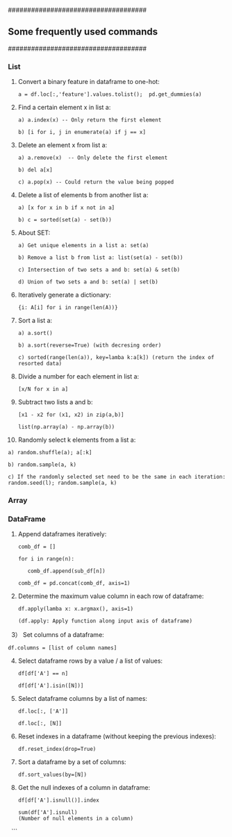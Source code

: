 ####################################

## Some frequently used commands

####################################

### List
1) Convert a binary feature in dataframe to one-hot:

   ```{.isa}
   a = df.loc[:,'feature'].values.tolist();  pd.get_dummies(a)
   ```

2) Find a certain element x in list a:

   ```{.isa}
   a) a.index(x) -- Only return the first element

   b) [i for i, j in enumerate(a) if j == x]
   ```

3) Delete an element x from list a:

   ```{.isa}
   a) a.remove(x)  -- Only delete the first element

   b) del a[x]

   c) a.pop(x) -- Could return the value being popped
   ```
   
4) Delete a list of elements b from another list a:

   ```{.isa}
   a) [x for x in b if x not in a]

   b) c = sorted(set(a) - set(b))
   ```

5) About SET:
   
   ```{.isa}
   a) Get unique elements in a list a: set(a)
    
   b) Remove a list b from list a: list(set(a) - set(b))

   c) Intersection of two sets a and b: set(a) & set(b)

   d) Union of two sets a and b: set(a) | set(b)
   ```
   
6) Iteratively generate a dictionary:

   ```{.isa}
   {i: A[i] for i in range(len(A))}
   ```
   
7) Sort a list a:

   ```{.isa}
   a) a.sort()
   
   b) a.sort(reverse=True) (with decresing order)
    
   c) sorted(range(len(a)), key=lamba k:a[k]) (return the index of resorted data)
   ```
   
8) Divide a number for each element in list a:

   ```{.isa}
   [x/N for x in a]
   ```
 
9) Subtract two lists a and b:

   ```{.isa}
   [x1 - x2 for (x1, x2) in zip(a,b)]
   
   list(np.array(a) - np.array(b))
   ```
   
10) Randomly select k elements from a list a:

   ```{.isa}
   a) random.shuffle(a); a[:k]

   b) random.sample(a, k)

   c) If the randomly selected set need to be the same in each iteration: random.seed(l); random.sample(a, k)
   ```
   
### Array



### DataFrame

1) Append dataframes iteratively: 

   ```{.isa}
   comb_df = []
   
   for i in range(n):
   
      comb_df.append(sub_df[n])
      
   comb_df = pd.concat(comb_df, axis=1)
   ```

2) Determine the maximum value column in each row of dataframe:

   ```{.isa}
   df.apply(lamba x: x.argmax(), axis=1)
   
   (df.apply: Apply function along input axis of dataframe)
   ```
   
3） Set columns of a dataframe:

   ```{.isa}
   df.columns = [list of column names]
   ```
   
4) Select dataframe rows by a value / a list of values:

   ```{.isa}
   df[df['A'] == n]
   
   df[df['A'].isin([N])]
   ```

5) Select dataframe columns by a list of names:
   
   ```{.isa}
   df.loc[:, ['A']]
   
   df.loc[:, [N]]
   ```
   
6) Reset indexes in a dataframe (without keeping the previous indexes):

   ```{.isa}
   df.reset_index(drop=True)
   ```
   
7) Sort a dataframe by a set of columns:

   ```{.isa}
   df.sort_values(by=[N])
   ```
   
8) Get the null indexes of a column in dataframe:

   ```{.isa}
   df[df['A'].isnull()].index
   
   sum(df['A'].isnull) 
   (Number of null elements in a column)
   ```
